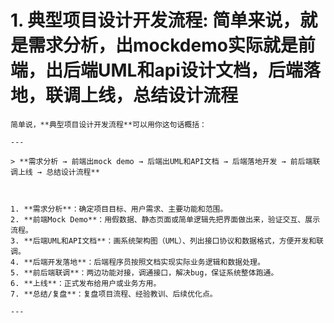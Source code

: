# 1. 典型项目设计开发流程:   简单来说，就是需求分析，出mockdemo实际就是前端，出后端UML和api设计文档，后端落地，联调上线，总结设计流程

```
简单说，**典型项目设计开发流程**可以用你这句话概括：

---

> **需求分析 → 前端出mock demo → 后端出UML和API文档 → 后端落地开发 → 前后端联调上线 → 总结设计流程**



1. **需求分析**：确定项目目标、用户需求、主要功能和范围。
2. **前端Mock Demo**：用假数据、静态页面或简单逻辑先把界面做出来，验证交互、展示流程。
3. **后端UML和API文档**：画系统架构图（UML）、列出接口协议和数据格式，方便开发和联调。
4. **后端开发落地**：后端程序员按照文档实现实际业务逻辑和数据处理。
5. **前后端联调**：两边功能对接，调通接口，解决bug，保证系统整体跑通。
6. **上线**：正式发布给用户或业务方用。
7. **总结/复盘**：复盘项目流程、经验教训、后续优化点。

---

```

